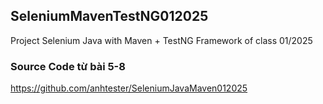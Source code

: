 ## SeleniumMavenTestNG012025
Project Selenium Java with Maven + TestNG Framework of class 01/2025


### Source Code từ bài 5-8
https://github.com/anhtester/SeleniumJavaMaven012025